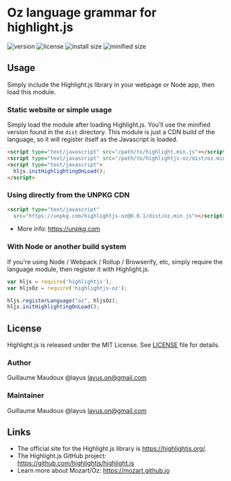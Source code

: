# Oz language grammar for highlight.js

![version](https://badgen.net/npm/v/highlightjs-oz) ![license](https://badgen.net/badge/license/MIT/blue)
![install size](https://badgen.net/packagephobia/install/highlightjs-oz) ![minified size](https://badgen.net/bundlephobia/min/highlightjs-oz)

## Usage

Simply include the Highlight.js library in your webpage or Node app, then load this module.

### Static website or simple usage

Simply load the module after loading Highlight.js.  You'll use the minified version found in the `dist` directory.  This module is just a CDN build of the language, so it will register itself as the Javascript is loaded.

```html
<script type="text/javascript" src="/path/to/highlight.min.js"></script>
<script type="text/javascript" src="/path/to/highlightjs-oz/dist/oz.min.js"></script>
<script type="text/javascript">
  hljs.initHighlightingOnLoad();
</script>
```

### Using directly from the UNPKG CDN

```html
<script type="text/javascript"
  src="https://unpkg.com/highlightjs-oz@0.0.1/dist/oz.min.js"></script>
```

- More info: <https://unpkg.com>

### With Node or another build system

If you're using Node / Webpack / Rollup / Browserify, etc, simply require the language module, then register it with Highlight.js.

```javascript
var hljs = require('highlightjs');
var hljsOz = require('highlightjs-oz');

hljs.registerLanguage("oz", hljsOz);
hljs.initHighlightingOnLoad();
```

## License

Highlight.js is released under the MIT License. See [LICENSE][1] file
for details.

### Author

Guillaume Maudoux @layus <layus.on@gmail.com>

### Maintainer

Guillaume Maudoux @layus <layus.on@gmail.com>


## Links

- The official site for the Highlight.js library is <https://highlightjs.org/>.
- The Highlight.js GitHub project: <https://github.com/highlightjs/highlight.js>
- Learn more about Mozart/Oz: <https://mozart.github.io>

[1]: https://github.com/highlightjs/highlightjs-oz/blob/master/LICENSE
